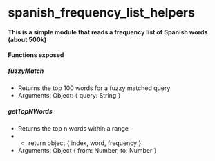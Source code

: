# spanish_frequency_list_helpers

#### This is a simple module that reads a frequency list of Spanish words (about 500k)


#### Functions exposed

##### fuzzyMatch

- Returns the top 100 words for a fuzzy matched query
- Arguments: Object: { query: String }

##### getTopNWords

-  Returns the top n words within a range
-  * return object { index, word, frequency }
- Arguments: Object { from: Number, to: Number }
